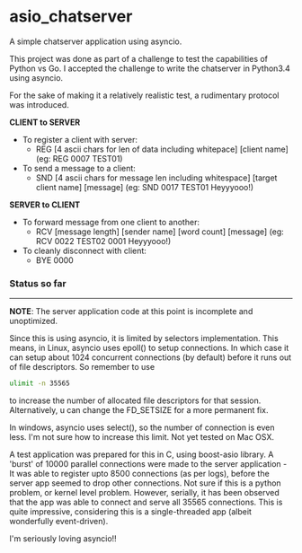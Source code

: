 asio_chatserver
===============

A simple chatserver application using asyncio.


This project was done as part of a challenge to test the capabilities of Python vs Go.
I accepted the challenge to write the chatserver in Python3.4 using asyncio.

For the sake of making it a relatively realistic test, a rudimentary protocol was introduced.

**CLIENT to SERVER**
- To register a client with server: 
  - REG [4 ascii chars for len of data including whitepace] [client name]  \(eg: REG 0007 TEST01\)
- To send a message to a client: 
  - SND [4 ascii chars for message len including whitespace] [target client name] [message]  \(eg: SND 0017 TEST01 Heyyyooo!\)

**SERVER to CLIENT**
- To forward message from one client to another:
  - RCV [message length] [sender name] [word count] [message]  (eg: RCV 0022 TEST02 0001 Heyyyooo!)
- To cleanly disconnect with client:
  - BYE 0000


### Status so far
----
**NOTE**: The server application code at this point is incomplete and unoptimized.

Since this is using asyncio, it is limited by selectors implementation. This means, in Linux, asyncio uses epoll() to setup connections. In which case it can setup about 1024 concurrent connections (by default) before it runs out of file descriptors. So remember to use
```bash
ulimit -n 35565
```
to increase the number of allocated file descriptors for that session. Alternatively, u can change the FD_SETSIZE for a more permanent fix.

In windows, asyncio uses select(), so the number of connection is even less. I'm not sure how to increase this limit. Not yet tested on Mac OSX.

A test application was prepared for this in C, using boost-asio library. 
A 'burst' of 10000 parallel connections were made to the server application - It was able to register upto 8500 connections (as per logs), before the server app seemed to drop other connections. Not sure if this is a python problem, or kernel level problem.
However, serially, it has been observed that the app was able to connect and serve all 35565 connections. This is quite impressive, considering this is a single-threaded app (albeit wonderfully event-driven).

I'm seriously loving asyncio!! 
